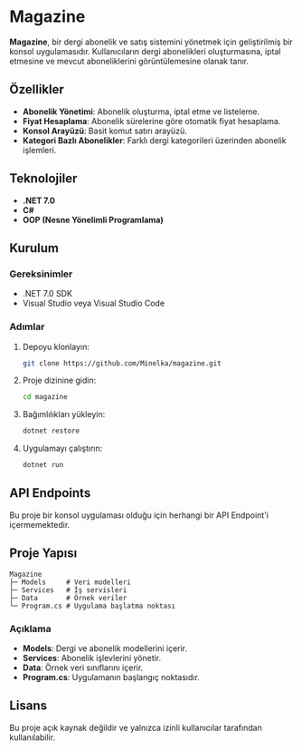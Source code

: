 # Magazine

**Magazine**, bir dergi abonelik ve satış sistemini yönetmek için geliştirilmiş bir konsol uygulamasıdır. Kullanıcıların dergi abonelikleri oluşturmasına, iptal etmesine ve mevcut aboneliklerini görüntülemesine olanak tanır.

## Özellikler

- **Abonelik Yönetimi**: Abonelik oluşturma, iptal etme ve listeleme.
- **Fiyat Hesaplama**: Abonelik sürelerine göre otomatik fiyat hesaplama.
- **Konsol Arayüzü**: Basit komut satırı arayüzü.
- **Kategori Bazlı Abonelikler**: Farklı dergi kategorileri üzerinden abonelik işlemleri.

## Teknolojiler

- **.NET 7.0**
- **C#**
- **OOP (Nesne Yönelimli Programlama)**

## Kurulum

### Gereksinimler

- .NET 7.0 SDK
- Visual Studio veya Visual Studio Code

### Adımlar

1. Depoyu klonlayın:

   ```bash
   git clone https://github.com/Minelka/magazine.git
   ```

2. Proje dizinine gidin:

   ```bash
   cd magazine
   ```

3. Bağımlılıkları yükleyin:

   ```bash
   dotnet restore
   ```

4. Uygulamayı çalıştırın:

   ```bash
   dotnet run
   ```

## API Endpoints

Bu proje bir konsol uygulaması olduğu için herhangi bir API Endpoint'i içermemektedir.

## Proje Yapısı

```
Magazine
├─ Models     # Veri modelleri
├─ Services   # İş servisleri
├─ Data       # Örnek veriler
└─ Program.cs # Uygulama başlatma noktası
```

### Açıklama

- **Models**: Dergi ve abonelik modellerini içerir.
- **Services**: Abonelik işlevlerini yönetir.
- **Data**: Örnek veri sınıflarını içerir.
- **Program.cs**: Uygulamanın başlangıç noktasıdır.

## Lisans

Bu proje açık kaynak değildir ve yalnızca izinli kullanıcılar tarafından kullanılabilir.
